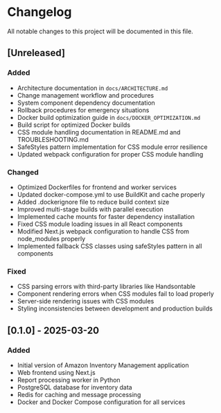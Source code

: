 # Changelog

All notable changes to this project will be documented in this file.

## [Unreleased]

### Added
- Architecture documentation in `docs/ARCHITECTURE.md`
- Change management workflow and procedures
- System component dependency documentation
- Rollback procedures for emergency situations
- Docker build optimization guide in `docs/DOCKER_OPTIMIZATION.md`
- Build script for optimized Docker builds
- CSS module handling documentation in README.md and TROUBLESHOOTING.md
- SafeStyles pattern implementation for CSS module error resilience
- Updated webpack configuration for proper CSS module handling

### Changed
- Optimized Dockerfiles for frontend and worker services
- Updated docker-compose.yml to use BuildKit and cache properly
- Added .dockerignore file to reduce build context size
- Improved multi-stage builds with parallel execution
- Implemented cache mounts for faster dependency installation
- Fixed CSS module loading issues in all React components
- Modified Next.js webpack configuration to handle CSS from node_modules properly
- Implemented fallback CSS classes using safeStyles pattern in all components

### Fixed
- CSS parsing errors with third-party libraries like Handsontable
- Component rendering errors when CSS modules fail to load properly
- Server-side rendering issues with CSS modules
- Styling inconsistencies between development and production builds

## [0.1.0] - 2025-03-20

### Added
- Initial version of Amazon Inventory Management application
- Web frontend using Next.js
- Report processing worker in Python
- PostgreSQL database for inventory data
- Redis for caching and message processing
- Docker and Docker Compose configuration for all services